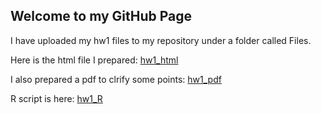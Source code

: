 ## Welcome to my GitHub Page

I have uploaded my hw1 files to my repository under a folder called Files.

Here is the html file I prepared: [hw1_html](https://bu-ie-582.github.io/fall-24-OnurOrdulu/Files/hw1.html)

I also prepared a pdf to clrify some points: [hw1_pdf](https://bu-ie-582.github.io/fall-24-OnurOrdulu/Files/HW1.pdf)

R script is here: [hw1_R](https://bu-ie-582.github.io/fall-24-OnurOrdulu/Files/hw1.R)
